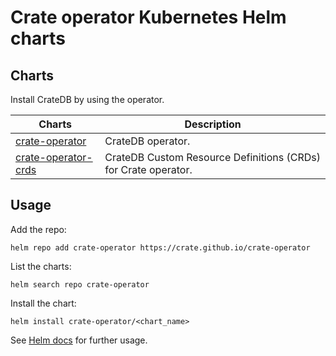 # Crate operator Kubernetes Helm charts

## Charts

Install CrateDB by using the operator.

| Charts                                                                                                                 | Description                                                    |
| -----------------------------------------------------------------------------------------------------------------------| -------------------------------------------------------------- |
| [crate-operator](https://github.com/crate/crate-operator/blob/master/deploy/charts/crate-operator/README.md)           | CrateDB operator.                                              |
| [crate-operator-crds](https://github.com/crate/crate-operator/blob/master/deploy/charts/crate-operator-crds/README.md) | CrateDB Custom Resource Definitions (CRDs) for Crate operator. |

## Usage

Add the repo:
```
helm repo add crate-operator https://crate.github.io/crate-operator
```

List the charts:
```
helm search repo crate-operator
```

Install the chart:
```
helm install crate-operator/<chart_name>
```

See [Helm docs](https://helm.sh/docs/helm) for further usage.
